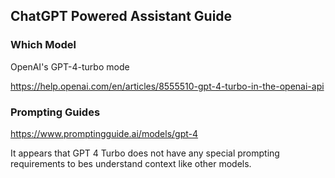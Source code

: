 ## ChatGPT Powered Assistant Guide

### Which Model

OpenAI's GPT-4-turbo mode

https://help.openai.com/en/articles/8555510-gpt-4-turbo-in-the-openai-api

### Prompting Guides

https://www.promptingguide.ai/models/gpt-4

It appears that GPT 4 Turbo does not have any special prompting requirements to bes understand context like other models.
